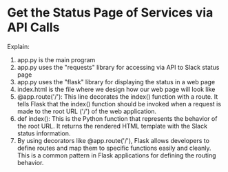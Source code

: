 # Get the Status Page of Services via API Calls
Explain: 
1. app.py is the main program
2. app.py uses the "requests" library for accessing via API to Slack status page
3. app.py uses the "flask" library for displaying the status in a web page
4. index.html is the file where we design how our web page will look like
5. @app.route('/'): This line decorates the index() function with a route. It tells Flask that the index() function should be invoked when a request is made to the root URL ('/') of the web application.
6. def index(): This is the Python function that represents the behavior of the root URL. It returns the rendered HTML template with the Slack status information.
7. By using decorators like @app.route('/'), Flask allows developers to define routes and map them to specific functions easily and cleanly. This is a common pattern in Flask applications for defining the routing behavior.





